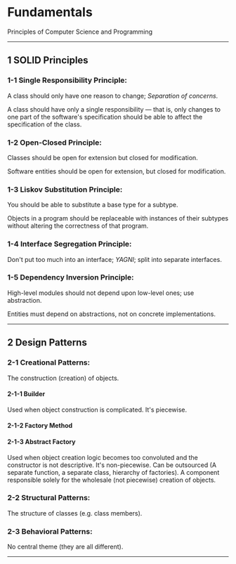 # Fundamentals
Principles of Computer Science and Programming

---

## 1 SOLID Principles
### 1-1 Single Responsibility Principle:
A class should only have one reason to change; *Separation of concerns*.

A class should have only a single responsibility — that is, only changes to one part of the software's specification should be able to affect the specification of the class.

### 1-2 Open-Closed Principle:
Classes should be open for extension but closed for modification.

Software entities should be open for extension, but closed for modification.

### 1-3 Liskov Substitution Principle:
You should be able to substitute a base type for a subtype.

Objects in a program should be replaceable with instances of their subtypes without altering the correctness of that program.

### 1-4 Interface Segregation Principle:
Don't put too much into an interface; *YAGNI*; split into separate interfaces.

### 1-5 Dependency Inversion Principle:
High-level modules should not depend upon low-level ones; use abstraction.

Entities must depend on abstractions, not on concrete implementations.

---

## 2 Design Patterns
### 2-1 Creational Patterns:
The construction (creation) of objects.
#### 2-1-1 Builder
Used when object construction is complicated.
It's piecewise.
#### 2-1-2 Factory Method
#### 2-1-3 Abstract Factory
Used when object creation logic becomes too convoluted and the constructor is not descriptive.
It's non-piecewise.
Can be outsourced (A separate function, a separate class, hierarchy of factories).
A component responsible solely for the wholesale (not piecewise) creation of objects.

### 2-2 Structural Patterns:
The structure of classes (e.g. class members).

### 2-3 Behavioral Patterns:
No central theme (they are all different).

---


